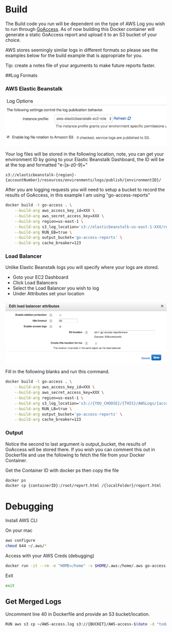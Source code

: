 # Build

The Build code you run will be dependent on the type of AWS Log you wish to run through [GoAccess](https://goaccess.io/).
As of now building this Docker container will generate a static GoAccess report and upload it to an S3 bucket of
your choice.

AWS stores seemingly similar logs in different formats so please see the examples below for the build example that 
is appropriate for you.

Tip: create a notes file of your arguments to make future reports faster.

##Log Formats

### AWS Elastic Beanstalk

![AWS EB Log Setup](https://github.com/MikeGarde/go-access/blob/master/docs/aws-eb-setup.png?raw=true)

Your log files will be stored in the following location, note, you can get your environment ID by going to your 
Elastic Beanstalk Dashboard, the ID will be at the top and formatted "e-[a-z0-9]+"

```
s3://elasticbeanstalk-{region}-{accountNumber}/resources/environments/logs/publish/{environmentID}/ 
```

After you are logging requests you will need to setup a bucket to record the results of GoAccess, in this example
I am using "go-access-reports"

```bash
docker build -t go-access . \
    --build-arg aws_access_key_id=XXX \
    --build-arg aws_secret_access_key=XXX \
    --build-arg region=us-east-1 \
    --build-arg s3_log_location='s3://elasticbeanstalk-us-east-1-XXX/resources/environments/logs/publish/e-XXX/' \
    --build-arg RUN_EB=true \
    --build-arg output_bucket='go-access-reports' \
    --build-arg cache_breaker=123
```

### Load Balancer

Unlike Elastic Beanstalk logs you will specify where your logs are stored.
* Goto your EC2 Dashboard
* Click Load Balancers
* Select the Load Balancer you wish to log
* Under Attributes set your location

![AWS LB Log Setup](https://github.com/MikeGarde/go-access/blob/master/docs/aws-lb-setup.png?raw=true)

Fill in the following blanks and run this command.

```bash
docker build -t go-access . \
    --build-arg aws_access_key_id=XXX \
    --build-arg aws_secret_access_key=XXX \
    --build-arg region=us-east-1 \
    --build-arg s3_log_location='s3://{YOU_CHOOSE}/{THIS}/AWSLogs/{accountNumber}/elasticloadbalancing/us-east-1/' \
    --build-arg RUN_LB=true \
    --build-arg output_bucket='go-access-reports' \
    --build-arg cache_breaker=123
```

### Output

Notice the second to last argument is output_bucket, the results of GoAccess will be stored there. If you wish you can
comment this out in Dockerfile and use the following to fetch the file from your Docker Container.

Get the Container ID with docker ps then copy the file

```bash
docker ps
docker cp {containerID}:/root/report.html /{localFolder}/report.html
```

# Debugging

Install AWS CLI

On your mac

```bash
aws configure
chmod 644 ~/.aws/*
```

Access with your AWS Creds (debugging)

```bash
docker run -it --rm -e "HOME=/home" -v $HOME/.aws:/home/.aws go-access /bin/bash

```

Exit

```bash
exit
```

## Get Merged Logs

Uncomment line 40 in Dockerfile and provide an S3 bucket/location.

```bash
RUN aws s3 cp ~/AWS-access.log s3://{BUCKET}/AWS-access-$(date -d "today" +"%Y%m%d%H%M").log
```